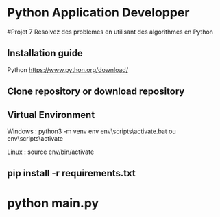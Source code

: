 # Python Application Developper
#Projet 7 Resolvez des problemes en utilisant des algorithmes en Python

## Installation guide
Python https://www.python.org/download/

## Clone repository or download repository

## Virtual Environment
Windows :
python3 -m venv env
env\scripts\activate.bat ou env\scripts\activate

Linux :
source env/bin/activate

## pip install -r requirements.txt

# python main.py


